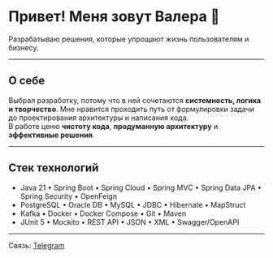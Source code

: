 # Привет!  Меня зовут Валера 👋

Разрабатываю решения, которые упрощают жизнь пользователям и бизнесу.  

---

## О себе

Выбрал разработку, потому что в ней сочетаются **системность, логика и творчество**.
Мне нравится проходить путь от формулировки задачи до проектирования архитектуры и написания кода.  
В работе ценю **чистоту кода**, **продуманную архитектуру** и **эффективные решения**.  


---

## Стек технологий

- Java 21 • Spring Boot • Spring Cloud • Spring MVC • Spring Data JPA • Spring Security • OpenFeign  
- PostgreSQL • Oracle DB • MySQL • JDBC • Hibernate • MapStruct  
- Kafka • Docker • Docker Compose • Git • Maven 
- JUnit 5 • Mockito • REST API • JSON • XML • Swagger/OpenAPI  

---
<!--
## 📊 GitHub Статистика

![GitHub Stats](https://github-readme-stats.vercel.app/api?username=valeriyek&show_icons=true&theme=tokyonight)  
![Top Langs](https://github-readme-stats.vercel.app/api/top-langs/?username=valeriyek&layout=compact&theme=tokyonight)

---
-->
Связь: [Telegram](https://t.me/valeriikoval) 
